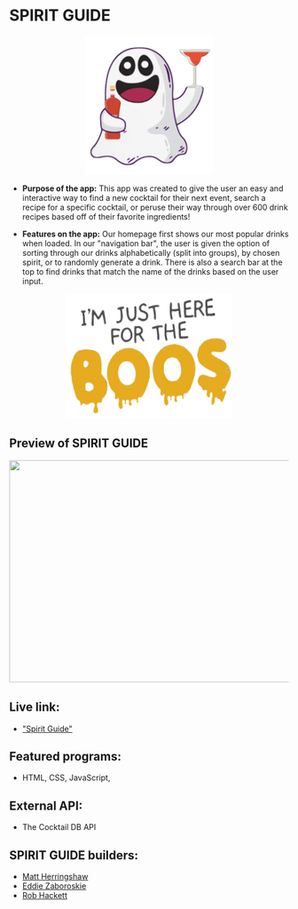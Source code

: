#  SPIRIT GUIDE 

<p align="center">
    <img src="images/ghost_logo.png" width="230px" height="250px">
</P>

* **Purpose of the app:** 
   This app was created to give the user an easy and interactive way to find a new cocktail for their next event, search a recipe for a specific cocktail, or peruse their way through over 600 drink recipes based off of their favorite ingredients!

* **Features on the app:**
    Our homepage first shows our most popular drinks when loaded. In our "navigation bar", the user is given the option of sorting through our drinks alphabetically (split into groups), by chosen spirit, or to randomly generate a drink. There is also a search bar at the top to find drinks that match the name of the drinks based on the user input. 

<p align="center">
    <img src="images/boos_logo.png" width="300px" height="225px">
</P>

## Preview of SPIRIT GUIDE

<img src="#" height="400px" width="600px">

## Live link: 
- ["Spirit Guide"](http://-----)

## Featured programs: 
- HTML, CSS, JavaScript, 

## External API:
- The Cocktail DB API

## SPIRIT GUIDE builders:
- [Matt Herringshaw](https://github.com/MattHerringshaw1) 
- [Eddie Zaboroskie](https://github.com/ezaboroskie) 
- [Rob Hackett](https://github.com/Robhack623) 